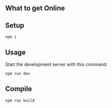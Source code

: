 What to get Online
---

Setup
---

```
npm i
```


Usage
---

Start the development server with this command:

```
npm run dev
```

Compile
---

```
npm run build
```
